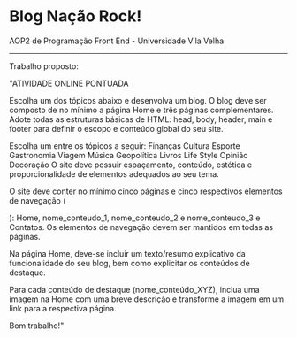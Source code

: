 # Blog Nação Rock!
AOP2 de Programação Front End - Universidade Vila Velha

---

Trabalho proposto:

"ATIVIDADE ONLINE PONTUADA

Escolha um dos tópicos abaixo e desenvolva um blog. O blog deve ser composto de no mínimo a página Home e três páginas complementares. Adote todas as estruturas básicas de HTML: head, body, header, main e footer para definir o escopo e conteúdo global do seu site.

Escolha um entre os tópicos a seguir:
Finanças
Cultura
Esporte
Gastronomia
Viagem
Música
Geopolítica
Livros
Life Style
Opinião
Decoração
O site deve possuir espaçamento, conteúdo, estética e proporcionalidade de elementos adequados ao seu tema.

O site deve conter no mínimo cinco páginas e cinco respectivos elementos de navegação (<nav>): Home, nome_conteudo_1, nome_conteudo_2 e nome_conteudo_3 e Contatos. Os elementos de navegação devem ser mantidos em todas as páginas.

Na página Home, deve-se incluir um texto/resumo explicativo da funcionalidade do seu blog, bem como explicitar os conteúdos de destaque. 

Para cada conteúdo de destaque (nome_conteúdo_XYZ), inclua uma imagem na Home com uma breve descrição e transforme a imagem em um link para a respectiva página. 

Bom trabalho!"
